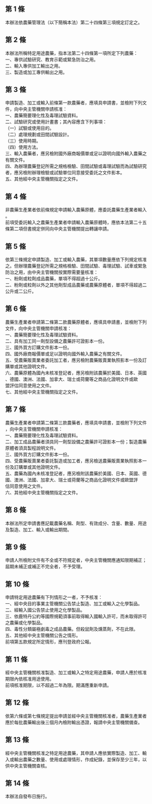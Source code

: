 第 1 條
-------
本辦法依農藥管理法（以下簡稱本法）第二十四條第三項規定訂定之。

第 2 條
-------
本辦法所稱特定用途農藥，指本法第二十四條第一項所定下列農藥：  
一、專供試驗研究、教育示範或緊急防治之用。  
二、輸入專供加工輸出之用。  
三、製造或加工專供輸出之用。

第 3 條
-------
申請製造、加工或輸入前條第一款農藥者，應填具申請書，並檢附下列文  
件，向中央主管機關申請核准：  
一、農藥簡要理化性及毒理試驗資料。  
二、試驗研究或使用計畫書；其內容應含下列事項：  
（一）試驗或使用目的。  
（二）處理規劃或田間試驗設計。  
（三）使用時期。  
（四）使用方法。  
三、輸入農藥者，應另檢附國外廠商報價單或足以證明向國外輸入農藥之  
    有關文件。  
四、為辦理農藥登記所需之規格檢驗、田間試驗或毒理試驗而為試驗研究  
    者，應另檢附辦理檢驗或試驗單位同意接受委託之文件影本。  
五、其他經中央主管機關指定之文件。

第 4 條
-------
非農藥生產業者依前條規定申請輸入農藥原體，應委託農藥生產業者輸入  
。  
前項受委託輸入之農藥生產業者申請輸入農藥原體時，應依本法第二十五  
條第二項但書規定併同向中央主管機關提出轉讓申請。

第 5 條
-------
依第三條規定申請製造、加工或輸入農藥，其單項數量應依下列規定核准  
之。但辦理農藥登記所需之規格檢驗、田間試驗、毒理試驗、試車或緊急  
防治之用，由中央主管機關按實際需要量核准：  
一、粉劑或粒劑成品農藥，單項不得超過十公斤。  
二、粉劑或粒劑以外之其他劑型成品農藥或農藥原體者，單項不得超過二  
    公升或二公斤。

第 6 條
-------
農藥生產業者申請第二條第二款農藥原體者，應填具申請書，並檢附下列  
文件，向中央主管機關申請核准：  
一、農藥簡要理化性及毒理試驗資料。  
二、具有加工同一劑型設備之農藥許可證影本一份。  
三、國外買方訂購文件影本一份。  
四、國外廠商報價單或足以證明向國外輸入農藥之有關文件。  
五、受農藥販賣業者委託加工者，應另檢附農藥販賣業執照影本一份及訂  
    購單或其他證明文件。  
六、農藥原體為國內未核准登記者，應另檢附該農藥於美國、日本、英國  
    、德國、澳洲、法國、加拿大、瑞士或荷蘭等之商品化證明文件或歐  
    盟評估同意使用之文件。  
七、其他經中央主管機關指定之文件。

第 7 條
-------
農藥生產業者申請第二條第三款農藥者，應填具申請書，並檢附下列文件  
，向中央主管機關申請核准：  
一、農藥簡要理化性及毒理試驗資料。  
二、加工成品農藥者須具同一劑型設備之農藥許可證影本一份；製造農藥  
    原體者須具製程說明文件。  
三、國外買方訂購文件影本一份。  
四、受農藥販賣業者委託製造或加工者，應另檢送農藥販賣業執照影本一  
    份及訂購單或其他證明文件。  
五、農藥為國內未核准登記者，應另檢附該農藥於美國、日本、英國、德  
    國、澳洲、法國、加拿大、瑞士或荷蘭等之商品化證明文件或歐盟評  
    估同意使用之文件。  
六、其他經中央主管機關指定之文件。

第 8 條
-------
本辦法所定申請書應記載農藥名稱、劑型、有效成分、含量、數量、用途  
及製造、加工、輸入或輸出期間。

第 9 條
-------
申請人所檢附文件有不全或不符規定者，中央主管機關應通知限期補正；  
屆期未補正或補正不完全者，不予受理。

第 10 條
--------
申請特定用途農藥有下列情形之一者，不予核准：  
一、經中央目的事業主管機關公告禁止製造、加工或輸入之化學製品。  
二、經輸入國公告禁止使用之化學製品。  
三、依鹿特丹公約等國際規範須事前取得輸入國輸入許可，而未取得許可  
    之農藥或化學製品。  
四、毒性分類屬極劇毒之成品農藥。但殺鼠劑及燻蒸劑，不在此限。  
五、其他經中央主管機關公告之情形。  
前項第五款規定所定情形，應刊登政府公報。

第 11 條
--------
經中央主管機關核准製造、加工或輸入之特定用途農藥，申請人應於核准  
期限內依核准用途使用。  
前項核准期限，以不超過二年為限。期滿應重新申請。

第 12 條
--------
依第六條或第七條規定提出申請並經中央主管機關核准者，農藥生產業者  
應於每批農藥輸出後三個月內檢附輸出憑證，報請中央主管機關備查。

第 13 條
--------
經中央主管機關核准之特定用途農藥，其申請人應依實際製造、加工、輸  
入或輸出農藥之數量、使用或處理情形，作成紀錄，並保存至少三年，以  
供中央主管機關查核。

第 14 條
--------
本辦法自發布日施行。

